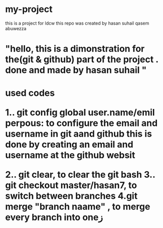 # my-project
this is a project for ldcw
this repo was created by hasan suhail qasem abuwezza
<h1>"hello,
  this is a dimonstration for the(git & github) part of the  project .
  done and made by hasan suhail "</h2>
<h1>used codes
  

1.. git config global user.name/emil
perpous: to configure the email and username in git aand github
this is done by creating an email and username at the github websit

2.. git clear, to clear the git bash
3.. git checkout master/hasan7, to switch between branches
4.git merge "branch naame" , to merge every branch into oneز
</h1>
